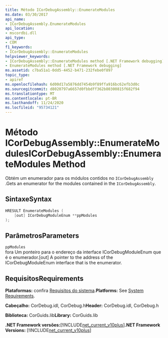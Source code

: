 ```yaml
---
title: Método ICorDebugAssembly::EnumerateModules
ms.date: 03/30/2017
api_name:
- ICorDebugAssembly.EnumerateModules
api_location:
- mscordbi.dll
api_type:
- COM
f1_keywords:
- ICorDebugAssembly::EnumerateModules
helpviewer_keywords:
- ICorDebugAssembly::EnumerateModules method [.NET Framework debugging]
- EnumerateModules method [.NET Framework debugging]
ms.assetid: c7ba51a1-0dd5-4452-b471-232febe0f897
topic_type:
- apiref
ms.openlocfilehash: 6d00d17a5876dd7454b9f89ffa916bc62efb3d0c
ms.sourcegitcommit: d8020797a6657d0fbbdff362b80300815f682f94
ms.translationtype: MT
ms.contentlocale: pt-BR
ms.lasthandoff: 11/24/2020
ms.locfileid: "95734121"
---
```

# <a name="icordebugassemblyenumeratemodules-method"></a><span data-ttu-id="5267c-102">Método ICorDebugAssembly::EnumerateModules</span><span class="sxs-lookup"><span data-stu-id="5267c-102">ICorDebugAssembly::EnumerateModules Method</span></span>

<span data-ttu-id="5267c-103">Obtém um enumerador para os módulos contidos no `ICorDebugAssembly` .</span><span class="sxs-lookup"><span data-stu-id="5267c-103">Gets an enumerator for the modules contained in the `ICorDebugAssembly`.</span></span>  
  
## <a name="syntax"></a><span data-ttu-id="5267c-104">Sintaxe</span><span class="sxs-lookup"><span data-stu-id="5267c-104">Syntax</span></span>  
  
```cpp  
HRESULT EnumerateModules (  
    [out] ICorDebugModuleEnum **ppModules  
);  
```  
  
## <a name="parameters"></a><span data-ttu-id="5267c-105">Parâmetros</span><span class="sxs-lookup"><span data-stu-id="5267c-105">Parameters</span></span>  

 `ppModules`  
 <span data-ttu-id="5267c-106">fora Um ponteiro para o endereço da interface ICorDebugModuleEnum que é o enumerador.</span><span class="sxs-lookup"><span data-stu-id="5267c-106">[out] A pointer to the address of the ICorDebugModuleEnum interface that is the enumerator.</span></span>  
  
## <a name="requirements"></a><span data-ttu-id="5267c-107">Requisitos</span><span class="sxs-lookup"><span data-stu-id="5267c-107">Requirements</span></span>  

 <span data-ttu-id="5267c-108">**Plataformas:** confira [Requisitos do sistema](../../get-started/system-requirements.md).</span><span class="sxs-lookup"><span data-stu-id="5267c-108">**Platforms:** See [System Requirements](../../get-started/system-requirements.md).</span></span>  
  
 <span data-ttu-id="5267c-109">**Cabeçalho:** CorDebug.idl, CorDebug.h</span><span class="sxs-lookup"><span data-stu-id="5267c-109">**Header:** CorDebug.idl, CorDebug.h</span></span>  
  
 <span data-ttu-id="5267c-110">**Biblioteca:** CorGuids.lib</span><span class="sxs-lookup"><span data-stu-id="5267c-110">**Library:** CorGuids.lib</span></span>  
  
 <span data-ttu-id="5267c-111">**.NET Framework versões:**[!INCLUDE[net_current_v10plus](../../../../includes/net-current-v10plus-md.md)]</span><span class="sxs-lookup"><span data-stu-id="5267c-111">**.NET Framework Versions:** [!INCLUDE[net_current_v10plus](../../../../includes/net-current-v10plus-md.md)]</span></span>
